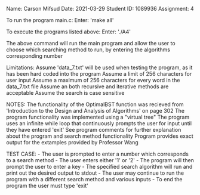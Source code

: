 Name: Carson Mifsud
Date: 2021-03-29
Student ID: 1089936
Assignment: 4

To run the program main.c:
Enter: 'make all'

To execute the programs listed above:
Enter: './A4'

The above command will run the main program and allow the user to
choose which searching method to run, by entering the algorithms
corresponding number

Limitations:
Assume 'data_7.txt' will be used when testing the program, as it has been hard coded into the program
Assume a limit of 256 characters for user input
Assume a maximum of 256 characters for every word in the data_7.txt file
Assume an both recursive and iterative methods are acceptable
Assume the search is case sensitive

NOTES:
The functionality of the OptimalBST function was recieved from 'Introduction to the Design and Analysis of Algorithms' on page 302
The program functionality was implemented using a "virtual tree"
The program uses an infinite while loop that continuously prompts the user for input until they have entered 'exit'
See program comments for further explanation about the program and search method functionality
Program provides exact output for the extamples provided by Professor Wang

TEST CASE:
    - The user is prompted to enter a number which corresponds to a search method
    - The user enters either '1' or '2'
    - The program will then prompt the user to enter a key
    - The specified search algorithm will run and print out the desired output to stdout
    - The user may continue to run the program with a different search method and various inputs
    - To end the program the user must type 'exit'